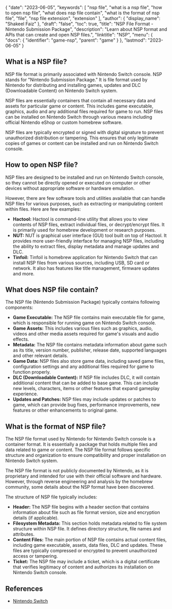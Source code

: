 {
  "date": "2023-06-05",
  "keywords": [
    "nsp file",
    "what is a nsp file",
    "how to open nsp file",
    "what does nsp file contain",
    "what is the format of nsp file",
    "file",
    "nsp file extension",
    "extension"
  ],
  "author": {
    "display_name": "Shakeel Faiz"
  },
  "draft": "false",
  "toc": true,
  "title": "NSP File Format - Nintendo Submission Package",
  "description": "Learn about NSP format and APIs that can create and open NSP files.",
  "linktitle": "NSP",
  "menu": {
    "docs": {
      "identifier": "game-nsp",
      "parent": "game"
    }
  },
  "lastmod": "2023-06-05"
}

## What is a NSP file?

NSP file format is primarily associated with Nintendo Switch console. NSP stands for "Nintendo Submission Package." It is file format used by Nintendo for distributing and installing games, updates and DLC (Downloadable Content) on Nintendo Switch system.

NSP files are essentially containers that contain all necessary data and assets for particular game or content. This includes game executable, graphics, audio and any additional files required for game to run. NSP files can be installed on Nintendo Switch through various means including official Nintendo eShop or custom homebrew software.

NSP files are typically encrypted or signed with digital signature to prevent unauthorized distribution or tampering. This ensures that only legitimate copies of games or content can be installed and run on Nintendo Switch console.

## How to open NSP file?

NSP files are designed to be installed and run on Nintendo Switch console, so they cannot be directly opened or executed on computer or other devices without appropriate software or hardware emulation.

However, there are few software tools and utilities available that can handle NSP files for various purposes, such as extracting or manipulating content within files. Here are few examples:

- **Hactool:** Hactool is command-line utility that allows you to view contents of NSP files, extract individual files, or decrypt/encrypt files. It is primarily used for homebrew development or research purposes.
- **NUT:** NUT is graphical user interface (GUI) tool built on top of Hactool. It provides more user-friendly interface for managing NSP files, including the ability to extract files, display metadata and manage updates and DLC.
- **Tinfoil:** Tinfoil is homebrew application for Nintendo Switch that can install NSP files from various sources, including USB, SD card or network. It also has features like title management, firmware updates and more.

## What does NSP file contain?

The NSP file (Nintendo Submission Package) typically contains following components:

- **Game Executable:** The NSP file contains main executable file for game, which is responsible for running game on Nintendo Switch console.
- **Game Assets:** This includes various files such as graphics, audio, videos and other media assets required for game's visuals and audio effects.
- **Metadata:** The NSP file contains metadata information about game such as its title, version number, publisher, release date, supported languages and other relevant details.
- **Game Data:** NSP files also store game data, including saved game files, configuration settings and any additional files required for game to function properly.
- **DLC (Downloadable Content):** If NSP file includes DLC, it will contain additional content that can be added to base game. This can include new levels, characters, items or other features that expand gameplay experience.
- **Updates and Patches:** NSP files may include updates or patches to game, which can provide bug fixes, performance improvements, new features or other enhancements to original game.

## What is the format of NSP file?

The NSP file format used by Nintendo for Nintendo Switch console is a container format. It is essentially a package that holds multiple files and data related to game or content. The NSP file format follows specific structure and organization to ensure compatibility and proper installation on Nintendo Switch system.

The NSP file format is not publicly documented by Nintendo, as it is proprietary and intended for use with their official software and hardware. However, through reverse engineering and analysis by the homebrew community, some details about the NSP format have been discovered.

The structure of NSP file typically includes:

- **Header:** The NSP file begins with a header section that contains information about file such as file format version, size and encryption details (if applicable).
- **Filesystem Metadata:** This section holds metadata related to file system structure within NSP file. It defines directory structure, file names and attributes.
- **Content Files:** The main portion of NSP file contains actual content files, including game executable, assets, data files, DLC and updates. These files are typically compressed or encrypted to prevent unauthorized access or tampering.
- **Ticket:** The NSP file may include a ticket, which is a digital certificate that verifies legitimacy of content and authorizes its installation on Nintendo Switch console.

## References
* [Nintendo Switch](https://en.wikipedia.org/wiki/Nintendo_Switch)
